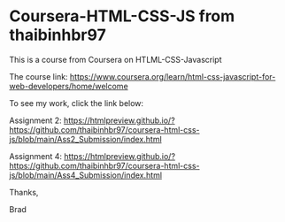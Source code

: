 # Coursera-HTML-CSS-JS from thaibinhbr97

This is a course from Coursera on HTLML-CSS-Javascript

The course link: https://www.coursera.org/learn/html-css-javascript-for-web-developers/home/welcome

To see my work, click the link below:

Assignment 2: https://htmlpreview.github.io/?https://github.com/thaibinhbr97/coursera-html-css-js/blob/main/Ass2_Submission/index.html

Assignment 4: https://htmlpreview.github.io/?https://github.com/thaibinhbr97/coursera-html-css-js/blob/main/Ass4_Submission/index.html

Thanks,

Brad
